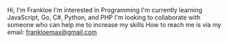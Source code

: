 
Hi, I'm Frankloe
I'm interested in Programming 
I'm currently learning JavaScript, Go, C#, Python, and PHP
I'm looking to collaborate with someone who can help me to increase my skills
How to reach me is via my email: frankloemax@gmail.com
